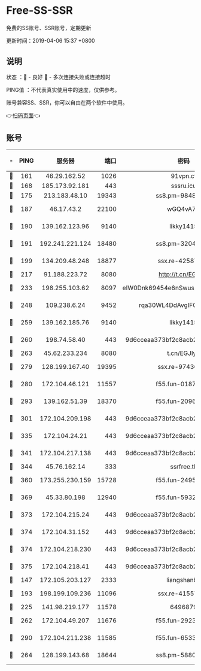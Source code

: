 # Free-SS-SSR

免费的SS账号、SSR账号，定期更新

更新时间：2019-04-06 15:37 +0800

## 说明

状态     ：🙂 - 良好 🙁 - 多次连接失败或连接超时

PING值   ：不代表真实使用中的速度，仅供参考。

账号兼容SS、SSR，你可以自由在两个软件中使用。

👉[扫码页面](https://liesauer.github.io/Free-SS-SSR/)👈

## 账号

|-|PING|服务器|端口|密码|加密方式|区域|
|:----:|:----:|:-----:|-----:|:----:|:----:|:----:|
|🙂|161|46.29.162.52|1026|91vpn.cf|rc4-md5|RU|
|🙂|168|185.173.92.181|443|sssru.icu|rc4-md5|RU|
|🙂|175|213.183.48.10|19343|ss8.pm-98489424|rc4-md5|RU|
|🙂|187|46.17.43.2|22100|wGQ4vA7D|aes-256-gcm|RU|
|🙂|190|139.162.123.96|9140|likky1415|aes-256-cfb|JP|
|🙂|191|192.241.221.124|18480|ss8.pm-32044618|aes-256-cfb|US|
|🙂|199|134.209.48.248|18877|ssx.re-42587403|aes-256-cfb|US|
|🙂|217|91.188.223.72|8080|http://t.cn/EGJIyrl|rc4-md5|RU|
|🙂|233|198.255.103.62|8097|eIW0Dnk69454e6nSwuspv9DmS201tQ0D|aes-256-cfb|US|
|🙂|248|109.238.6.24|9452|rqa30WL4DdAvgIFG6Fs3znzTa|aes-256-cfb|FR|
|🙂|259|139.162.185.76|9140|likky1415|aes-256-cfb|DE|
|🙂|260|198.74.58.40|443|9d6cceaa373bf2c8acb22e60b6a58be6|aes-256-cfb|US|
|🙂|263|45.62.233.234|8080|t.cn/EGJIyrl|rc4-md5|CA|
|🙂|279|128.199.167.40|19395|ssx.re-97436053|aes-256-cfb|SG|
|🙂|280|172.104.46.121|11557|f55.fun-01871509|aes-256-cfb|SG|
|🙂|293|139.162.51.39|18370|f55.fun-20968647|aes-256-cfb|SG|
|🙂|301|172.104.209.198|443|9d6cceaa373bf2c8acb22e60b6a58be6|aes-256-cfb|US|
|🙂|335|172.104.24.21|443|9d6cceaa373bf2c8acb22e60b6a58be6|aes-256-cfb|US|
|🙂|341|172.104.217.138|443|9d6cceaa373bf2c8acb22e60b6a58be6|aes-256-cfb|US|
|🙂|344|45.76.162.14|333|ssrfree.tk|rc4|SG|
|🙂|360|173.255.230.159|15728|f55.fun-24959941|aes-256-cfb|US|
|🙂|369|45.33.80.198|12940|f55.fun-59324256|aes-256-cfb|US|
|🙂|373|172.104.215.24|443|9d6cceaa373bf2c8acb22e60b6a58be6|aes-256-cfb|US|
|🙂|374|172.104.31.152|443|9d6cceaa373bf2c8acb22e60b6a58be6|aes-256-cfb|US|
|🙂|374|172.104.218.230|443|9d6cceaa373bf2c8acb22e60b6a58be6|aes-256-cfb|US|
|🙂|375|172.104.218.41|443|9d6cceaa373bf2c8acb22e60b6a58be6|aes-256-cfb|US|
|🙂|147|172.105.203.127|2333|liangshanbo|chacha20|JP|
|🙂|193|198.199.109.236|11096|ssx.re-41557165|aes-256-cfb|US|
|🙂|225|141.98.219.177|11578|6496879|chacha20|US|
|🙂|262|172.104.49.207|11676|f55.fun-29234040|aes-256-cfb|SG|
|🙂|290|172.104.211.238|11585|f55.fun-65338054|aes-256-cfb|US|
|🙁|264|128.199.143.68|18644|ss8.pm-58805448|aes-256-cfb|SG|
